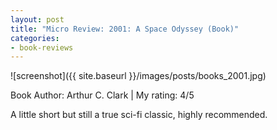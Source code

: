 ```yaml
---
layout: post
title: "Micro Review: 2001: A Space Odyssey (Book)"
categories:
- book-reviews
---
```


![screenshot]({{ site.baseurl }}/images/posts/books_2001.jpg)

Book Author: Arthur C. Clark | My rating: 4/5

A little short but still a true sci-fi classic, highly recommended. 




